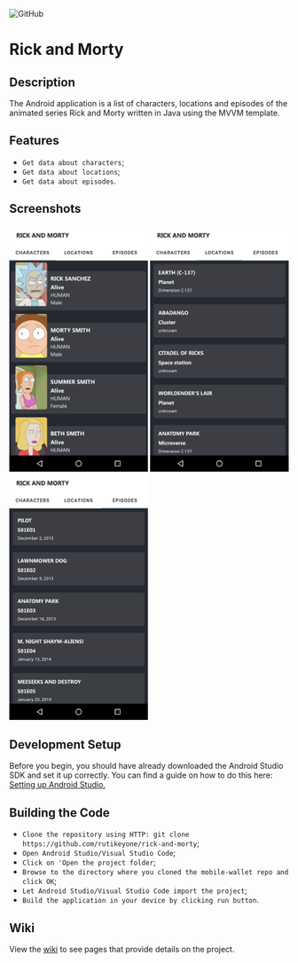 ![GitHub](https://img.shields.io/github/license/IgorVolochay/Face-recognition?style=flat-square&color=blue) &nbsp;
# Rick and Morty

## Description 
The Android application is a list of characters, locations and episodes of the animated series Rick and Morty written in Java using the MVVM template.

## Features
* `Get data about characters`;
* `Get data about locations`; 
* `Get data about episodes`.

## Screenshots

<p align="start">
  <img src="https://github.com/RuTiKeyOne/RickAndMorty/blob/main/doc/Screenshots/1.png" width="250"/>
  <img src="https://github.com/RuTiKeyOne/RickAndMorty/blob/main/doc/Screenshots/2.png" width="250"/>
  <img src="https://github.com/RuTiKeyOne/RickAndMorty/blob/main/doc/Screenshots/3.png" width="250"/>
</p>

## Development Setup

Before you begin, you should have already downloaded the Android Studio SDK and set it up correctly. You can find a guide on how to do this here: [Setting up Android Studio.](http://developer.android.com/sdk/installing/index.html?pkg=studio)

## Building the Code

* `Clone the repository using HTTP: git clone https://github.com/rutikeyone/rick-and-morty`;
* `Open Android Studio/Visual Studio Code`;
* `Click on 'Open the project folder`;
* `Browse to the directory where you cloned the mobile-wallet repo and click OK`;
* `Let Android Studio/Visual Studio Code import the project`;
* `Build the application in your device by clicking run button`.

## Wiki

View the [wiki](https://github.com/RuTiKeyOne/RickAndMorty/blob/main/doc/Wiki.md) to see pages that provide details on the project.

